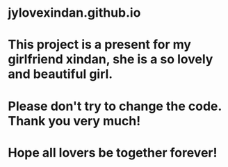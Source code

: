 # jylovexindan.github.io
# This project is a present for my girlfriend xindan, she is a so lovely and beautiful girl.
# Please don't try to change the code. Thank you very much!
# Hope all lovers be together forever!
